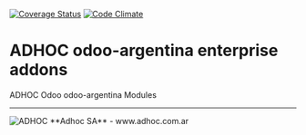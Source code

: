[![Coverage Status](https://coveralls.io/repos/ingadhoc/odoo-argentina-ee/badge.png?branch=15.0)](https://coveralls.io/r/ingadhoc/odoo-argentina-ee?branch=15.0)
[![Code Climate](https://codeclimate.com/github/ingadhoc/odoo-argentina-ee/badges/gpa.svg)](https://codeclimate.com/github/ingadhoc/odoo-argentina-ee)

# ADHOC odoo-argentina enterprise addons

ADHOC Odoo odoo-argentina Modules

[//]: # (addons)
[//]: # (end addons)

----

<img alt="ADHOC" src="http://fotos.subefotos.com/83fed853c1e15a8023b86b2b22d6145bo.png" />
**Adhoc SA** - www.adhoc.com.ar
